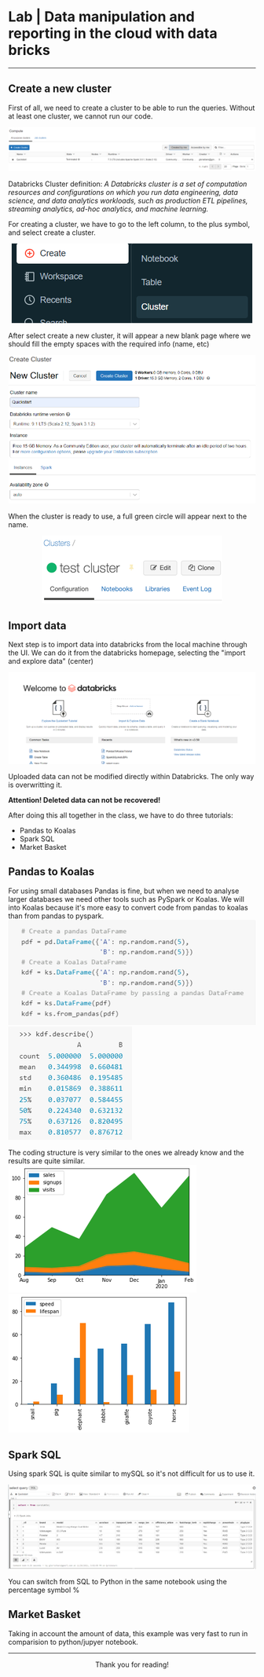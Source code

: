  # Lab | Data manipulation and reporting in the cloud with data bricks #

- - - -

## Create a new cluster ##
First of all, we need to create a cluster to be able to run the queries. Without at least one cluster, we cannot run our code.

![picture alt](https://github.com/GloriaiXIII/IronGloriai/blob/main/ironhack_week6/w6_labs/w6d5_lab_databricks/02%20%20cluster.png "Cluster")

Databricks Cluster definition: _A Databricks cluster is a set of computation resources and configurations on which you run data engineering, data science, and data analytics workloads, such as production ETL pipelines, streaming analytics, ad-hoc analytics, and machine learning._

For creating a cluster, we have to go to the left column, to the plus symbol, and select create a cluster.
<br> <p align="center"> ![picture alt](https://github.com/GloriaiXIII/IronGloriai/blob/main/ironhack_week6/w6_labs/w6d5_lab_databricks/create%20cluster.png "Create Cluster") </p>

After select create a new cluster, it will appear a new blank page where we should fill the empty spaces with the required info (name, etc)
<br> <p align="center"> ![picture alt](https://github.com/GloriaiXIII/IronGloriai/blob/main/ironhack_week6/w6_labs/w6d5_lab_databricks/create%20cluster%202.png "New Cluster") </p>

When the cluster is ready to use, a full green circle will appear next to the name. 
<br> <p align="center"> ![picture alt](https://github.com/GloriaiXIII/IronGloriai/blob/main/ironhack_week6/w6_labs/w6d5_lab_databricks/cluster%20ready.png "Cluster Ready") </p>


## Import data ##
Next step is to import data into databricks from the local machine through the UI. We can do it from the databricks homepage, selecting the "import and explore data" (center)
<br> <p align="center"> ![picture alt](https://github.com/GloriaiXIII/IronGloriai/blob/main/ironhack_week6/w6_labs/w6d5_lab_databricks/import%20data.png "Import Data") </p>

Uploaded data can not be modified directly within Databricks. The only way is overwritting it. 

**Attention! Deleted data can not be recovered!**

After doing this all together in the class, we have to do three tutorials:
- Pandas to Koalas
- Spark SQL
- Market Basket

## Pandas to Koalas ##
For using small databases Pandas is fine, but when we need to analyse larger databases we need other tools such as  PySpark or Koalas. We will into Koalas because it's more easy to convert code from pandas to koalas than from pandas to pyspark. 
<br> ![picture alt](https://github.com/GloriaiXIII/IronGloriai/blob/main/ironhack_week6/w6_labs/w6d5_lab_databricks/pandasdataframe.png "Koalas create DataFrame") 
![picture alt](https://github.com/GloriaiXIII/IronGloriai/blob/main/ironhack_week6/w6_labs/w6d5_lab_databricks/pandasdescribe.png "Koalas describe")

The coding structure is very similar to the ones we already know and the results are quite similar. 
<br> ![picture alt](https://github.com/GloriaiXIII/IronGloriai/blob/main/ironhack_week6/w6_labs/w6d5_lab_databricks/pandastokoalasplot.png "Import Data") 
![picture alt](https://github.com/GloriaiXIII/IronGloriai/blob/main/ironhack_week6/w6_labs/w6d5_lab_databricks/pandastokoalasplotbar.png "Import Data")


## Spark SQL ##
Using spark SQL is quite similar to mySQL so it's not difficult for us to use it. 
<br> <p align="center"> ![picture alt](https://github.com/GloriaiXIII/IronGloriai/blob/main/ironhack_week6/w6_labs/w6d5_lab_databricks/select%20query.png "Select Query") </p>
You can switch from SQL to Python in the same notebook using the percentage symbol % 

## Market Basket ##
Taking in account the amount of data, this example was very fast to run in comparision to python/jupyer notebook.

- - - -

<p align="center"> Thank you for reading! </p>
